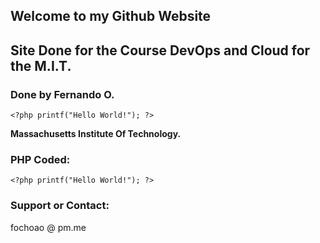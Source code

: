 ## Welcome to my Github Website

## Site Done for the Course DevOps and Cloud for the M.I.T.

### Done by Fernando O.

`<?php printf("Hello World!"); ?>`

**Massachusetts Institute Of Technology.**

### PHP Coded:

````<?php printf("Hello World!"); ?>````

### Support or Contact:

fochoao @ pm.me
